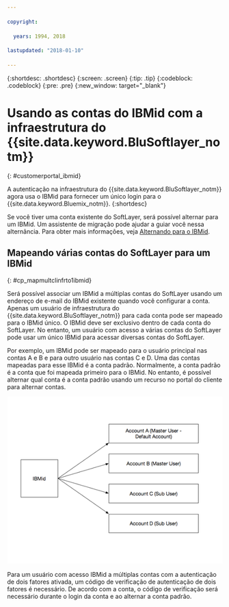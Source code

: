 ```yaml
---

copyright:

  years: 1994, 2018

lastupdated: "2018-01-10"

---
```


{:shortdesc: .shortdesc}
{:screen: .screen}
{:tip: .tip}
{:codeblock: .codeblock}
{:pre: .pre}
{:new_window: target="_blank"}

# Usando as contas do IBMid com a infraestrutura do {{site.data.keyword.BluSoftlayer_notm}}
{: #customerportal_ibmid}

A autenticação na infraestrutura do {{site.data.keyword.BluSoftlayer_notm}} agora usa o IBMid para fornecer um único login para o {{site.data.keyword.Bluemix_notm}}.
{:shortdesc}

Se você tiver uma conta existente do SoftLayer, será possível alternar para um IBMid. Um assistente de migração pode ajudar a guiar você nessa alternância. Para obter mais informações, veja [Alternando para o IBMid](/docs/account/softlayerlink.html#switching-to-ibmid).

## Mapeando várias contas do SoftLayer para um IBMid
{: #cp_mapmultclinfrto1ibmid}

Será possível associar um IBMid a múltiplas contas do SoftLayer usando um endereço de e-mail do IBMid existente quando você configurar a conta. Apenas um usuário de infraestrutura do {{site.data.keyword.BluSoftlayer_notm}} para cada conta pode ser mapeado para o IBMid único. O IBMid deve ser exclusivo dentro de cada conta do SoftLayer. No entanto, um usuário com acesso a várias contas do SoftLayer pode usar um único IBMid para acessar diversas contas do SoftLayer.

Por exemplo, um IBMid pode ser mapeado para o usuário principal nas contas A e B e para outro usuário nas contas C e D. Uma das contas mapeadas para esse IBMid é a conta padrão. Normalmente, a conta padrão é a conta que foi mapeada primeiro para o IBMid. No entanto, é possível alternar qual conta é a conta padrão usando um recurso no portal do cliente para alternar contas.

![Várias contas do SoftLayer para um IBMid](images/ibmid-image.png)

Para um usuário com acesso IBMid a múltiplas contas com a autenticação de dois fatores ativada, um código de verificação de autenticação de dois fatores é necessário. De acordo com a conta, o código de verificação será necessário durante o login da conta e ao alternar a conta padrão.
